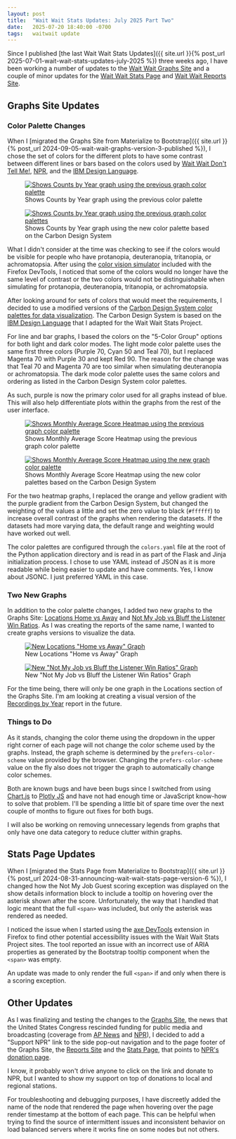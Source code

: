```yaml
---
layout: post
title:  "Wait Wait Stats Updates: July 2025 Part Two"
date:   2025-07-20 18:40:00 -0700
tags:   waitwait update
---
```


Since I published [the last Wait Wait Stats Updates]({{ site.url }}{% post_url 2025-07-01-wait-wait-stats-updates-july-2025 %}) three weeks ago, I have been working a number of updates to the [Wait Wait Graphs Site](https://graphs.wwdt.me/) and a couple of minor updates for the [Wait Wait Stats Page](https://stats.wwdt.me/) and [Wait Wait Reports Site](https://reports.wwdt.me/).

## Graphs Site Updates

### Color Palette Changes

When I [migrated the Graphs Site from Materialize to Bootstrap]({{ site.url }}{% post_url 2024-09-05-wait-wait-graphs-version-3-published %}), I chose the set of colors for the different plots to have some contrast between different lines or bars based on the colors used by [Wait Wait Don't Tell Me!](https://waitwait.npr.org/), [NPR](https://npr.org/), and the [IBM Design Language](https://www.ibm.com/design/language/color/).

<div class="row">
    <div class="col col-lg-6">
        <figure class="figure">
            <a target="_blank" href="/assets/images/waitwait/20250720/shows-counts-by-year-previous-colors.png">
            <img src="/assets/images/waitwait/20250720/shows-counts-by-year-previous-colors.png" class="img-fluid border" alt="Shows Counts by Year graph using the previous graph color palette">
            </a>
            <figcaption class="figure-caption text-center">
                Shows Counts by Year graph using the previous color palette
            </figcaption>
        </figure>
    </div>
    <div class="col col-lg-6">
        <figure class="figure">
            <a target="_blank" href="/assets/images/waitwait/20250720/shows-counts-by-year-new-colors.png">
            <img src="/assets/images/waitwait/20250720/shows-counts-by-year-new-colors.png" class="img-fluid border" alt="Shows Counts by Year graph using the previous graph color palettes">
            </a>
            <figcaption class="figure-caption text-center">
                Shows Counts by Year graph using the new color palette based on the Carbon Design System
            </figcaption>
        </figure>
    </div>
</div>

What I didn't consider at the time was checking to see if the colors would be visible for people who have protanopia, deuteranopia, tritanopia, or achromatopsia. After using the [color vision simulator](https://firefox-source-docs.mozilla.org/devtools-user/accessibility_inspector/simulation/index.html) included with the Firefox DevTools, I noticed that some of the colors would no longer have the same level of contrast or the two colors would not be distinguishable when simulating for protanopia, deuteranopia, tritanopia, or achromatopsia.

After looking around for sets of colors that would meet the requirements, I decided to use a modified versions of the [Carbon Design System color palettes for data visualization](https://carbondesignsystem.com/data-visualization/color-palettes/). The Carbon Design System is based on the [IBM Design Language](https://www.ibm.com/design/language/) that I adapted for the Wait Wait Stats Project.

For line and bar graphs, I based the colors on the "5-Color Group" options for both light and dark color modes. The light mode color palette uses the same first three colors (Purple 70, Cyan 50 and Teal 70), but I replaced Magenta 70 with Purple 30 and kept Red 90. The reason for the change was that Teal 70 and Magenta 70 are too similar when simulating deuteranopia or achromatopsia. The dark mode color palette uses the same colors and ordering as listed in the Carbon Design System color palettes.

As such, purple is now the primary color used for all graphs instead of blue. This will also help differentiate plots within the graphs from the rest of the user interface.

<div class="row">
    <div class="col col-lg-6">
        <figure class="figure">
            <a target="_blank" href="/assets/images/waitwait/20250720/shows-monthly-average-score-previous-colors.png">
            <img src="/assets/images/waitwait/20250720/shows-monthly-average-score-previous-colors.png" class="img-fluid border" alt="Shows Monthly Average Score Heatmap using the previous graph color palette">
            </a>
            <figcaption class="figure-caption text-center">
                Shows Monthly Average Score Heatmap using the previous graph color palette
            </figcaption>
        </figure>
    </div>
    <div class="col col-lg-6">
        <figure class="figure">
            <a target="_blank" href="/assets/images/waitwait/20250720/shows-monthly-average-score-new-colors.png">
            <img src="/assets/images/waitwait/20250720/shows-monthly-average-score-new-colors.png" class="img-fluid border" alt="Shows Monthly Average Score Heatmap using the new graph color palette">
            </a>
            <figcaption class="figure-caption text-center">
                Shows Monthly Average Score Heatmap using the new color palettes based on the Carbon Design System
            </figcaption>
        </figure>
    </div>
</div>

For the two heatmap graphs, I replaced the orange and yellow gradient with the purple gradient from the Carbon Design System, but changed the weighting of the values a little and set the zero value to black (`#ffffff`) to increase overall contrast of the graphs when rendering the datasets. If the datasets had more varying data, the default range and weighting would have worked out well.

The color palettes are configured through the `colors.yaml` file at the root of the Python application directory and is read in as part of the Flask and Jinja initialization process. I chose to use YAML instead of JSON as it is more readable while being easier to update and have comments. Yes, I know about JSONC. I just preferred YAML in this case.

### Two New Graphs

In addition to the color palette changes, I added two new graphs to the Graphs Site: [Locations Home vs Away](https://graphs.wwdt.me/locations/home-vs-away) and [Not My Job vs Bluff the Listener Win Ratios](https://graphs.wwdt.me/shows/not-my-job-vs-bluff-win-ratios). As I was creating the reports of the same name, I wanted to create graphs versions to visualize the data.

<div class="row">
    <div class="col col-lg-6">
        <figure class="figure">
            <a target="_blank" href="/assets/images/waitwait/20250720/locations-home-vs-away.png">
            <img src="/assets/images/waitwait/20250720/locations-home-vs-away.png" class="img-fluid border" alt="New Locations &quot;Home vs Away&quot; Graph">
            </a>
            <figcaption class="figure-caption text-center">
                New Locations "Home vs Away" Graph
            </figcaption>
        </figure>
    </div>
    <div class="col col-lg-6">
        <figure class="figure">
            <a target="_blank" href="/assets/images/waitwait/20250720/not-my-job-vs-bluffs.png">
            <img src="/assets/images/waitwait/20250720/not-my-job-vs-bluffs.png" class="img-fluid border" alt="New &quot;Not My Job vs Bluff the Listener Win Ratios&quot; Graph">
            </a>
            <figcaption class="figure-caption text-center">
                New "Not My Job vs Bluff the Listener Win Ratios" Graph
            </figcaption>
        </figure>
    </div>
</div>

For the time being, there will only be one graph in the Locations section of the Graphs Site. I'm am looking at creating a visual version of the [Recordings by Year](https://reports.wwdt.me/locations/recordings-by-year) report in the future.

### Things to Do

As it stands, changing the color theme using the dropdown in the upper right corner of each page will not change the color scheme used by the graphs. Instead, the graph scheme is determined by the `prefers-color-scheme` value provided by the browser. Changing the `prefers-color-scheme` value on the fly also does not trigger the graph to automatically change color schemes.

Both are known bugs and have been bugs since I switched from using [Chart.js](https://www.chartjs.org/) to [Plotly JS](https://plotly.com/javascript/) and have not had enough time or JavaScript know-how to solve that problem. I'll be spending a little bit of spare time over the next couple of months to figure out fixes for both bugs.

I will also be working on removing unnecessary legends from graphs that only have one data category to reduce clutter within graphs.

## Stats Page Updates

When I [migrated the Stats Page from Materialize to Bootstrap]({{ site.url }}{% post_url 2024-08-31-announcing-wait-wait-stats-page-version-6 %}), I changed how the Not My Job Guest scoring exception was displayed on the show details information block to include a tooltip on hovering over the asterisk shown after the score. Unfortunately, the way that I handled that logic meant that the full `<span>` was included, but only the asterisk was rendered as needed.

I noticed the issue when I started using the [axe DevTools](https://www.deque.com/axe/devtools/) extension in Firefox to find other potential accessibility issues with the Wait Wait Stats Project sites. The tool reported an issue with an incorrect use of ARIA properties as generated by the Bootstrap tooltip component when the `<span>` was empty.

An update was made to only render the full `<span>` if and only when there is a scoring exception.

## Other Updates

As I was finalizing and testing the changes to the [Graphs Site](https://graphs.wwdt.me/), the news that the United States Congress rescinded funding for public media and broadcasting (coverage from [AP News](https://apnews.com/article/pbs-npr-budget-cuts-trump-republicans-b0044285659ab708e23eb2dc2f3eabfa) and [NPR](https://www.npr.org/2025/07/18/nx-s1-5469912/npr-congress-rescission-funding-trump)), I decided to add a "Support NPR" link to the side pop-out navigation and to the page footer of the Graphs Site, the [Reports Site](https://reports.wwdt.me/) and the [Stats Page](https://stats.wwdt.me/), that points to [NPR's donation page](https://www.npr.org/donations/support).

I know, it probably won't drive anyone to click on the link and donate to NPR, but I wanted to show my support on top of donations to local and regional stations.

For troubleshooting and debugging purposes, I have discreetly added the name of the node that rendered the page when hovering over the page render timestamp at the bottom of each page. This can be helpful when trying to find the source of intermittent issues and inconsistent behavior on load balanced servers where it works fine on some nodes but not others.
